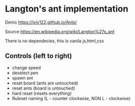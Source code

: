 # Langton's ant implementation

Demo
https://iviv122.github.io/Ants/

Source
https://en.wikipedia.org/wiki/Langton%27s_ant

There is no dependecies, this is vanila js,html,css

## Controls (left to right)
- change speed
- deselect pen
- spawn ant
- reset board (ants are untouched)
- reset ants (board is untouched)
- hard reset (resets everything)
- Ruleset naming (L - counter clockwise, NON L - clockwise)